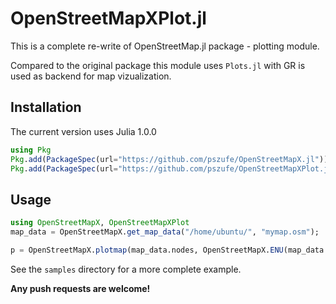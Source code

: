 # OpenStreetMapXPlot.jl
This is a complete re-write of OpenStreetMap.jl package - plotting module.  

Compared to the original package this module uses `Plots.jl` with GR is used as backend for map vizualization. 



## Installation

The current version uses Julia 1.0.0

```julia
using Pkg
Pkg.add(PackageSpec(url="https://github.com/pszufe/OpenStreetMapX.jl"))
Pkg.add(PackageSpec(url="https://github.com/pszufe/OpenStreetMapXPlot.jl"))
```



## Usage

```julia
using OpenStreetMapX, OpenStreetMapXPlot
map_data = OpenStreetMapX.get_map_data("/home/ubuntu/", "mymap.osm");

p = OpenStreetMapX.plotmap(map_data.nodes, OpenStreetMapX.ENU(map_data.bounds), roadways=map_data.roadways,roadwayStyle = OpenStreetMapX.LAYER_STANDARD, width=600, height=600)
```

See the `samples` directory for a more complete example.  



**Any push requests are welcome!**
